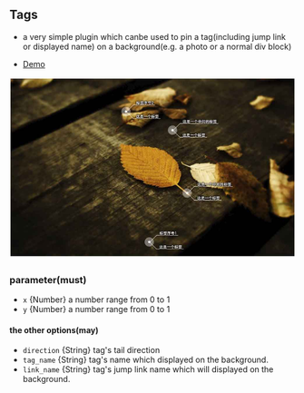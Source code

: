 ## Tags
* a very simple plugin which canbe used to pin a tag(including jump link or displayed name) on a background(e.g. a photo or a normal div block)

* <a href="http://dejun-github-tag.oss-cn-qingdao.aliyuncs.com/">Demo</a>

<img src="./img/snap.jpg"/>


### parameter(must)

* `x` {Number} a number range from 0 to 1
* `y` {Number} a number range from 0 to 1


#### the other options(may)

* `direction` {String} tag's tail direction
* `tag_name` {String} tag's name which displayed on the background.
* `link_name` {String} tag's jump link name which will displayed on the background.








